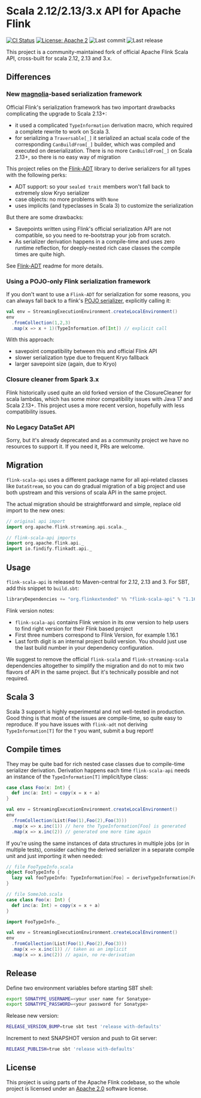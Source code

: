 # Scala 2.12/2.13/3.x API for Apache Flink

[![CI Status](https://github.com/flink-extended/flink-scala-api/workflows/CI/badge.svg)](https://github.com/flink-extended/flink-scala-api/actions)
[![License: Apache 2](https://img.shields.io/badge/License-Apache2-green.svg)](https://opensource.org/licenses/Apache-2.0)
![Last commit](https://img.shields.io/github/last-commit/flink-extended/flink-scala-api)
![Last release](https://img.shields.io/github/release/flink-extended/flink-scala-api)

This project is a community-maintained fork of official Apache Flink Scala API, cross-built for scala 2.12, 2.13 and 3.x.

## Differences

### New [magnolia](https://github.com/softwaremill/magnolia)-based serialization framework

Official Flink's serialization framework has two important drawbacks complicating the upgrade to Scala 2.13+:
* it used a complicated `TypeInformation` derivation macro, which required a complete rewrite to work on Scala 3.
* for serializing a `Traversable[_]` it serialized an actual scala code of the corresponding `CanBuildFrom[_]` builder,
which was compiled and executed on deserialization. There is no more `CanBuildFrom[_]` on Scala 2.13+, so there is
no easy way of migration

This project relies on the [Flink-ADT](https://github.com/findify/flink-adt) library to derive serializers for all 
types with the following perks:
* ADT support: so your `sealed trait` members won't fall back to extremely slow Kryo serializer
* case objects: no more problems with `None`
* uses implicits (and typeclasses in Scala 3) to customize the serialization

But there are some drawbacks:
* Savepoints written using Flink's official serialization API are not compatible, so you need to re-bootstrap your job
from scratch.
* As serializer derivation happens in a compile-time and uses zero runtime reflection, for deeply-nested rich case
classes the compile times are quite high.

See [Flink-ADT](https://github.com/findify/flink-adt) readme for more details.

### Using a POJO-only Flink serialization framework

If you don't want to use a `Flink-ADT` for serialization for some reasons, you can always fall back to a flink's
[POJO serializer](https://nightlies.apache.org/flink/flink-docs-release-1.15/docs/dev/datastream/fault-tolerance/serialization/types_serialization/#rules-for-pojo-types),
explicitly calling it:
```scala
val env = StreamingExecutionEnvironment.createLocalEnvironment()
env
  .fromCollection(1,2,3)
  .map(x => x + 1)(TypeInformation.of[Int]) // explicit call
```

With this approach:
* savepoint compatibility between this and official Flink API
* slower serialization type due to frequent Kryo fallback
* larger savepoint size (again, due to Kryo)

### Closure cleaner from Spark 3.x

Flink historically used quite an old forked version of the ClosureCleaner for scala lambdas, which has some minor
compatibility issues with Java 17 and Scala 2.13+. This project uses a more recent version, hopefully with less
compatibility issues.

### No Legacy DataSet API

Sorry, but it's already deprecated and as a community project we have no resources to support it. If you need it,
PRs are welcome.

## Migration 

`flink-scala-api` uses a different package name for all api-related classes like `DataStream`, so you can do
gradual migration of a big project and use both upstream and this versions of scala API in the same project. 

The actual migration should be straightforward and simple, replace old import to the new ones:
```scala
// original api import
import org.apache.flink.streaming.api.scala._

// flink-scala-api imports
import org.apache.flink.api._
import io.findify.flinkadt.api._
```

## Usage 

`flink-scala-api` is released to Maven-central for 2.12, 2.13 and 3. For SBT, add this snippet to `build.sbt`:
```scala
libraryDependencies += "org.flinkextended" %% "flink-scala-api" % "1.16.1.2"
```

Flink version notes:

- `flink-scala-api` contains Flink version in its onw version to help users to find right version for their Flink based project
- First three numbers correspond to Flink Version, for example 1.16.1 
- Last forth digit is an internal project build version. You should just use the last build number in your dependency configuration. 

We suggest to remove the official `flink-scala` and `flink-streaming-scala` dependencies altogether to simplify the migration and do not to mix two flavors of API in the same project. But it's technically possible and not required.

## Scala 3

Scala 3 support is highly experimental and not well-tested in production. Good thing is that most of the issues are compile-time, 
so quite easy to reproduce. If you have issues with `flink-adt` not deriving `TypeInformation[T]` for the `T` you want, 
submit a bug report!

## Compile times

They may be quite bad for rich nested case classes due to compile-time serializer derivation. 
Derivation happens each time `flink-scala-api` needs an instance of the `TypeInformation[T]` implicit/type class:
```scala
case class Foo(x: Int) {
  def inc(a: Int) = copy(x = x + a)
}

val env = StreamingExecutionEnvironment.createLocalEnvironment()
env
  .fromCollection(List(Foo(1),Foo(2),Foo(3)))
  .map(x => x.inc(1)) // here the TypeInformation[Foo] is generated
  .map(x => x.inc(2)) // generated one more time again
```

If you're using the same instances of data structures in multiple jobs (or in multiple tests), consider caching the
derived serializer in a separate compile unit and just importing it when needed:

```scala
// file FooTypeInfo.scala
object FooTypeInfo {
  lazy val fooTypeInfo: TypeInformation[Foo] = deriveTypeInformation[Foo]
}

// file SomeJob.scala
case class Foo(x: Int) {
  def inc(a: Int) = copy(x = x + a)
}

import FooTypeInfo._

val env = StreamingExecutionEnvironment.createLocalEnvironment()
env
  .fromCollection(List(Foo(1),Foo(2),Foo(3)))
  .map(x => x.inc(1)) // taken as an implicit
  .map(x => x.inc(2)) // again, no re-derivation

```

## Release

Define two environment variables before starting SBT shell: 

```bash
export SONATYPE_USERNAME=<your user name for Sonatype>
export SONATYPE_PASSWORD=<your password for Sonatype> 
```

Release new version:

```bash
RELEASE_VERSION_BUMP=true sbt test 'release with-defaults'
```

Increment to next SNAPSHOT version and push to Git server:

```bash
RELEASE_PUBLISH=true sbt 'release with-defaults'
```

## License

This project is using parts of the Apache Flink codebase, so the whole project
is licensed under an [Apache 2.0](LICENSE.md) software license.